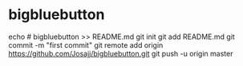 # bigbluebutton
echo # bigbluebutton >> README.md
git init
git add README.md
git commit -m "first commit"
git remote add origin https://github.com/Josajj/bigbluebutton.git
git push -u origin master
